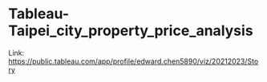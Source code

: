 # Tableau-Taipei_city_property_price_analysis


Link:
https://public.tableau.com/app/profile/edward.chen5890/viz/20212023/Story
